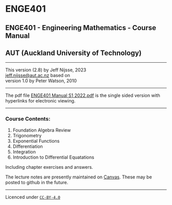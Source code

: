 # ENGE401
## ENGE401 - Engineering Mathematics - Course Manual
## AUT (Auckland University of Technology)
***
This version (2.8) by Jeff Nijsse, 2023\
<jeff.nijsse@aut.ac.nz>
based on\
version 1.0 by Peter Watson, 2010
***
The pdf file [ENGE401 Manual S1 2022.pdf](https://github.com/millecodex/ENGE401/blob/master/ENGE401%20Manual%20S1%202022.pdf) is the single sided version with hyperlinks for electronic viewing.
***
### Course Contents:
1. Foundation Algebra Review
2. Trigonometry
3. Exponential Functions
4. Differentiation
5. Integration
6. Introduction to Differential Equatations

Including chapter exercises and answers.

The lecture notes are presently maintained on [Canvas](https://canvas.aut.ac.nz/). These may be posted to github in the future.
***
Licenced under [`CC-BY-4.0`](https://creativecommons.org/licenses/by/4.0/)
